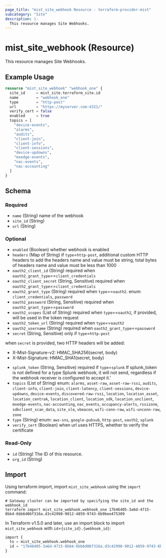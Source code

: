 ```yaml
---
page_title: "mist_site_webhook Resource - terraform-provider-mist"
subcategory: "Site"
description: |-
  This resource manages Site Webhooks.
---
```


# mist_site_webhook (Resource)

This resource manages Site Webhooks.


## Example Usage

```terraform
resource "mist_site_webhook" "webhook_one" {
  site_id     = mist_site.terraform_site.id
  name        = "webhook_one"
  type        = "http-post"
  url         = "https://myserver.com:4321/"
  verify_cert = false
  enabled     = true
  topics = [
    "device-events",
    "alarms",
    "audits",
    "client-join",
    "client-info",
    "client-sessions",
    "device-updowns",
    "mxedge-events",
    "nac-events",
    "nac-accounting"
  ]
}
```

<!-- schema generated by tfplugindocs -->
## Schema

### Required

- `name` (String) name of the webhook
- `site_id` (String)
- `url` (String)

### Optional

- `enabled` (Boolean) whether webhook is enabled
- `headers` (Map of String) if `type`=`http-post`, additional custom HTTP headers to add
the headers name and value must be string, total bytes of headers name and value must be less than 1000
- `oauth2_client_id` (String) required when `oauth2_grant_type`==`client_credentials`
- `oauth2_client_secret` (String, Sensitive) required when `oauth2_grant_type`==`client_credentials`
- `oauth2_grant_type` (String) required when `type`==`oauth2`. enum: `client_credentials`, `password`
- `oauth2_password` (String, Sensitive) required when `oauth2_grant_type`==`password`
- `oauth2_scopes` (List of String) required when `type`==`oauth2`, if provided, will be used in the token request
- `oauth2_token_url` (String) required when `type`==`oauth2`
- `oauth2_username` (String) required when `oauth2_grant_type`==`password`
- `secret` (String, Sensitive) only if `type`=`http-post` 

when `secret` is provided, two  HTTP headers will be added: 
  * X-Mist-Signature-v2: HMAC_SHA256(secret, body)
  * X-Mist-Signature: HMAC_SHA1(secret, body)
- `splunk_token` (String, Sensitive) required if `type`=`splunk`
If splunk_token is not defined for a type Splunk webhook, it will not send, regardless if the webhook receiver is configured to accept it.'
- `topics` (List of String) enum: `alarms`, `asset-raw`, `asset-raw-rssi`, `audits`, `client-info`, `client-join`, `client-latency`, `client-sessions`, `device-updowns`, `device-events`, `discovered-raw-rssi`, `location`, `location_asset`, `location_centrak`, `location_client`, `location_sdk`, `location_unclient`, `mxedge-events`, `nac-accounting`, `nac_events`, `occupancy-alerts`, `rssizone`, `sdkclient_scan_data`, `site_sle`, `vbeacon`, `wifi-conn-raw`, `wifi-unconn-raw`, `zone`
- `type` (String) enum: `aws-sns`, `google-pubsub`, `http-post`, `oauth2`, `splunk`
- `verify_cert` (Boolean) when url uses HTTPS, whether to verify the certificate

### Read-Only

- `id` (String) The ID of this resource.
- `org_id` (String)



## Import
Using terraform import, import `mist_site_webhook` using the `import` command:
```shell
# Gateway cluster can be imported by specifying the site_id and the webhook_id
terraform import mist_site_webhook.webhook_one 17b46405-3a6d-4715-8bb4-6bb6d06f316a.d3c42998-9012-4859-9743-6b9bee475309
```


In Terraform v1.5.0 and later, use an import block to import `mist_site_webhook` with `id`=`{site_id}.{webhook_id}`:

```tf
import {
  to = mist_site_webhook.webhook_one
  id = "17b46405-3a6d-4715-8bb4-6bb6d06f316a.d3c42998-9012-4859-9743-6b9bee475309"
}
```